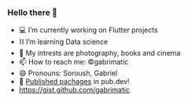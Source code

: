 ### Hello there 👋

- 💻 I’m currently working on Flutter projects
- ⛓️ I’m learning Data science
- 🧩 My intrests are photography, books and cinema
- 📫 How to reach me: ©gabrimatic
- 😄 Pronouns: Soroush, Gabriel
- 📎 [Published pachages](https://pub.dev/publishers/gabrimatic.info/packages "My pachages") in pub.dev!
- https://gist.github.com/gabrimatic
